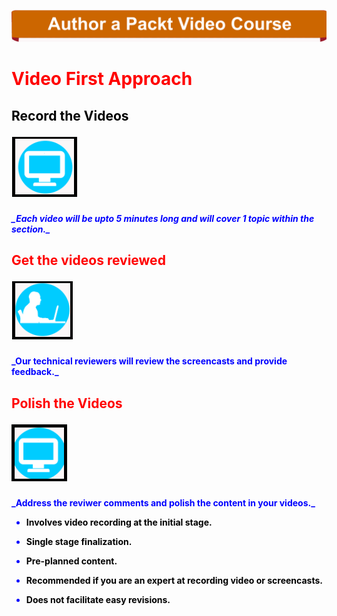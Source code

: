 ![](img1.PNG)

                        
<h1 style="color:red;">Video First Approach             

<h2 style="color:black;">Record the Videos

![](img2.PNG)
<h5 style="color:blue;"> _Each video will be upto 5 minutes long and will cover 1 topic within the section._

<h2 style="color:red;"> Get the videos reviewed

![](img3.PNG)
<h4 style="color:blue;"> _Our technical reviewers will review the screencasts and provide feedback._ 

<h2 style="color:red;"> Polish the Videos

![](img4.PNG)
<h4 style="color:blue;"> _Address the reviwer comments and polish the content in your videos._

* <p style="color:black;">Involves video recording at the initial stage.</p> 
* <p style="color:black;">Single stage finalization.</p> 
* <p style="color:black;">Pre-planned content. </p>
* <p style="color:black;">Recommended if you are an expert at recording video or screencasts. </p>
* <p style="color:black;">Does not facilitate easy revisions.</p>
